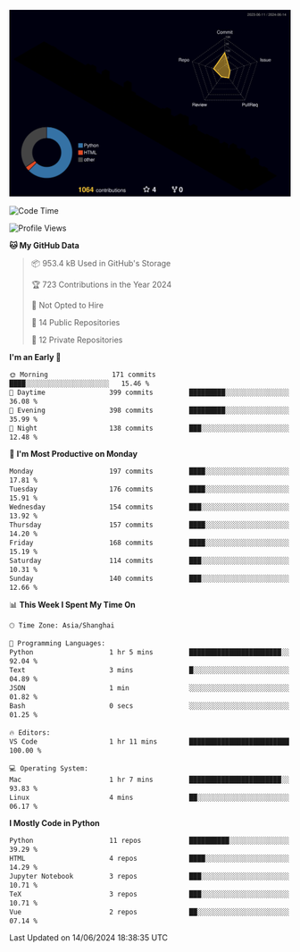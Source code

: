 <!--![](https://raw.githubusercontent.com/BorisYang326/BorisYang326/output/github-contribution-grid-snake-dark.svg) -->
![](./profile-3d-contrib/profile-night-rainbow.svg)
<!--START_SECTION:waka-->
![Code Time](http://img.shields.io/badge/Code%20Time-252%20hrs%2011%20mins-blue)

![Profile Views](http://img.shields.io/badge/Profile%20Views-0-blue)

**🐱 My GitHub Data** 

> 📦 953.4 kB Used in GitHub's Storage 
 > 
> 🏆 723 Contributions in the Year 2024
 > 
> 🚫 Not Opted to Hire
 > 
> 📜 14 Public Repositories 
 > 
> 🔑 12 Private Repositories 
 > 
**I'm an Early 🐤** 

```text
🌞 Morning                171 commits         ████░░░░░░░░░░░░░░░░░░░░░   15.46 % 
🌆 Daytime                399 commits         █████████░░░░░░░░░░░░░░░░   36.08 % 
🌃 Evening                398 commits         █████████░░░░░░░░░░░░░░░░   35.99 % 
🌙 Night                  138 commits         ███░░░░░░░░░░░░░░░░░░░░░░   12.48 % 
```
📅 **I'm Most Productive on Monday** 

```text
Monday                   197 commits         ████░░░░░░░░░░░░░░░░░░░░░   17.81 % 
Tuesday                  176 commits         ████░░░░░░░░░░░░░░░░░░░░░   15.91 % 
Wednesday                154 commits         ███░░░░░░░░░░░░░░░░░░░░░░   13.92 % 
Thursday                 157 commits         ████░░░░░░░░░░░░░░░░░░░░░   14.20 % 
Friday                   168 commits         ████░░░░░░░░░░░░░░░░░░░░░   15.19 % 
Saturday                 114 commits         ███░░░░░░░░░░░░░░░░░░░░░░   10.31 % 
Sunday                   140 commits         ███░░░░░░░░░░░░░░░░░░░░░░   12.66 % 
```


📊 **This Week I Spent My Time On** 

```text
🕑︎ Time Zone: Asia/Shanghai

💬 Programming Languages: 
Python                   1 hr 5 mins         ███████████████████████░░   92.04 % 
Text                     3 mins              █░░░░░░░░░░░░░░░░░░░░░░░░   04.89 % 
JSON                     1 min               ░░░░░░░░░░░░░░░░░░░░░░░░░   01.82 % 
Bash                     0 secs              ░░░░░░░░░░░░░░░░░░░░░░░░░   01.25 % 

🔥 Editors: 
VS Code                  1 hr 11 mins        █████████████████████████   100.00 % 

💻 Operating System: 
Mac                      1 hr 7 mins         ███████████████████████░░   93.83 % 
Linux                    4 mins              ██░░░░░░░░░░░░░░░░░░░░░░░   06.17 % 
```

**I Mostly Code in Python** 

```text
Python                   11 repos            ██████████░░░░░░░░░░░░░░░   39.29 % 
HTML                     4 repos             ████░░░░░░░░░░░░░░░░░░░░░   14.29 % 
Jupyter Notebook         3 repos             ███░░░░░░░░░░░░░░░░░░░░░░   10.71 % 
TeX                      3 repos             ███░░░░░░░░░░░░░░░░░░░░░░   10.71 % 
Vue                      2 repos             ██░░░░░░░░░░░░░░░░░░░░░░░   07.14 % 
```




 Last Updated on 14/06/2024 18:38:35 UTC
<!--END_SECTION:waka-->
